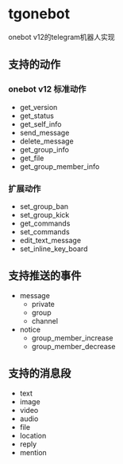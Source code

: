 # tgonebot

onebot v12的telegram机器人实现


## 支持的动作

### onebot v12 标准动作
  + get_version
  + get_status
  + get_self_info
  + send_message
  + delete_message
  + get_group_info
  + get_file
  + get_group_member_info

### 扩展动作
  + set_group_ban
  + set_group_kick
  + get_commands
  + set_commands
  + edit_text_message
  + set_inline_key_board


## 支持推送的事件
+ message
  - private
  - group
  - channel
+ notice
  - group_member_increase
  - group_member_decrease

## 支持的消息段
+ text
+ image
+ video
+ audio
+ file
+ location
+ reply
+ mention